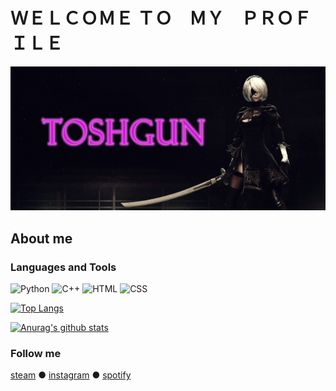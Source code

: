 # ＷＥＬＣＯＭＥ 	ＴＯ⠀	ＭＹ⠀	ＰＲＯＦＩＬＥ
![Header](https://github.com/TOSHGUN/toshgun/blob/main/assets/logo_github.gif)

## About me 

### Languages and Tools
![Python](https://img.shields.io/badge/-Python-090909?style=for-the-badge&logo=Python&logoColor=yellow) ![C++](https://img.shields.io/badge/-C%2b%2b-090909?style=for-the-badge&logo=C%2b%2b&logoColor=blue) ![HTML](https://img.shields.io/badge/-HTML-090909?style=for-the-badge&logo=HTML&logoColor=orange) ![CSS](https://img.shields.io/badge/-CSS-090909?style=for-the-badge&logo=CSS&logoColor=orange)

[![Top Langs](https://github-readme-stats.vercel.app/api/top-langs/?username=toshgun)](https://github.com/toshgun/github-readme-stats)

[![Anurag's github stats](https://github-readme-stats.vercel.app/api?username=toshgun&show_icons=true&theme=tokyonight&count_private=true)](https://github.com/toshgun/github-readme-stats)

### Follow me
[steam](https://steamcommunity.com/id/toshgun13/) ● [instagram](https://www.instagram.com/toshgun13/) ● [spotify](https://open.spotify.com/user/31cidwftcywfngs5tijdbdaoyzle)
